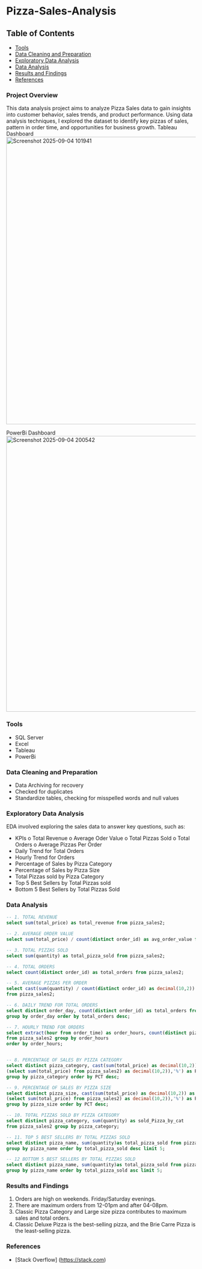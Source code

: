 # Pizza-Sales-Analysis

## Table of Contents
-	[Tools](#tools)
-	[Data Cleaning and Preparation](#data-cleaning-and-preparation)
-	[Exploratory Data Analysis](#exploratory-data-analysis)
-	[Data Analysis](#data-analysis)
-	[Results and Findings](#results-and-findings)
-	[References](#references)


### Project Overview
This data analysis project aims to analyze Pizza Sales data to gain insights into customer behavior, sales trends, and product performance. Using data analysis techniques, I explored the dataset to identify key pizzas of sales, pattern in order time, and opportunities for business growth.
Tableau Dashboard
<img width="1375" height="765" alt="Screenshot 2025-09-04 101941" src="https://github.com/user-attachments/assets/279598f3-961a-461e-9349-df21d7beeccb" />

PowerBi Dashboard
<img width="1349" height="734" alt="Screenshot 2025-09-04 200542" src="https://github.com/user-attachments/assets/8a289f29-a951-4b9f-8629-4720fbf34c20" />

### Tools	
-	SQL Server
-	Excel
-	Tableau
-	PowerBi

### Data Cleaning and Preparation	
-	Data Archiving for recovery
-	Checked for duplicates
-	Standardize tables, checking for misspelled words and null values
  
### Exploratory Data Analysis
EDA involved exploring the sales data to answer key questions, such as:
-	KPIs
o	Total Revenue
o	Average Oder Value
o	Total Pizzas Sold
o	Total Orders
o	Average Pizzas Per Order
-	Daily Trend for Total Orders
-	Hourly Trend for Orders
-	Percentage of Sales by Pizza Category
-	Percentage of Sales by Pizza Size
-	Total Pizzas sold by Pizza Category
-	Top 5 Best Sellers by Total Pizzas sold
-	Bottom 5 Best Sellers by Total Pizzas Sold
  
### Data Analysis
```sql
-- 1. TOTAL REVENUE
select sum(total_price) as total_revenue from pizza_sales2;

-- 2. AVERAGE ORDER VALUE
select sum(total_price) / count(distinct order_id) as avg_order_value from pizza_sales2;  

-- 3. TOTAL PIZZAS SOLD
select sum(quantity) as total_pizza_sold from pizza_sales2;

-- 4. TOTAL ORDERS
select count(distinct order_id) as total_orders from pizza_sales2;

-- 5. AVERAGE PIZZAS PER ORDER
select cast(sum(quantity) / count(distinct order_id) as decimal(10,2)) as avg_pizza_order 
from pizza_sales2;

-- 6. DAILY TREND FOR TOTAL ORDERS
select distinct order_day, count(distinct order_id) as total_orders from pizza_sales2
group by order_day order by total_orders desc;

-- 7. HOURLY TREND FOR ORDERS
select extract(hour from order_time) as order_hours, count(distinct pizza_id) as total_orders 
from pizza_sales2 group by order_hours 
order by order_hours;


-- 8. PERCENTAGE OF SALES BY PIZZA CATEGORY
select distinct pizza_category, cast(sum(total_price) as decimal(10,2)) as total_revenue, concat(cast(sum(total_price)*100 / 
(select sum(total_price) from pizza_sales2) as decimal(10,2)),'%') as PCT from pizza_sales2 
group by pizza_category order by PCT desc;

-- 9. PERCENTAGE OF SALES BY PIZZA SIZE
select distinct pizza_size, cast(sum(total_price) as decimal(10,2)) as total_revenue, concat(cast(sum(total_price)*100 / 
(select sum(total_price) from pizza_sales2) as decimal(10,2)),'%') as PCT from pizza_sales2 
group by pizza_size order by PCT desc;

-- 10. TOTAL PIZZAS SOLD BY PIZZA CATEGORY
select distinct pizza_category, sum(quantity) as sold_Pizza_by_cat
from pizza_sales2 group by pizza_category;

-- 11. TOP 5 BEST SELLERS BY TOTAL PIZZAS SOLD
select distinct pizza_name, sum(quantity)as total_pizza_sold from pizza_sales2
group by pizza_name order by total_pizza_sold desc limit 5;

-- 12 BOTTOM 5 BEST SELLERS BY TOTAL PIZZAS SOLD
select distinct pizza_name, sum(quantity)as total_pizza_sold from pizza_sales2
group by pizza_name order by total_pizza_sold asc limit 5;

```
### Results and Findings
1. Orders are high on weekends. Friday/Saturday evenings.
2. There are maximum orders from 12-01pm and after 04-08pm.
3. Classic Pizza Category and Large size pizza contributes to maximum sales and total orders.
4. Classic Deluxe Pizza is the best-selling pizza, and the Brie Carre Pizza is the least-selling pizza.
### References
-	[Stack Overflow] (https://stack.com)
